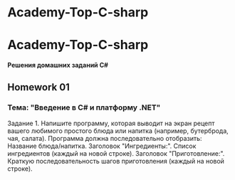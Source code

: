 # Academy-Top-C-sharp

# Academy-Top-C-sharp

#### Решения домашних заданий C#

## Homework 01

### Тема: "Введение в C# и платформу .NET"

Задание 1. Напишите программу, которая выводит на экран рецепт вашего любимого простого блюда или напитка (например, бутерброда, чая, салата). Программа должна последовательно отобразить:
Название блюда/напитка.
Заголовок "Ингредиенты:".
Список ингредиентов (каждый на новой строке).
Заголовок "Приготовление:".
Краткую последовательность шагов приготовления (каждый на новой строке).
